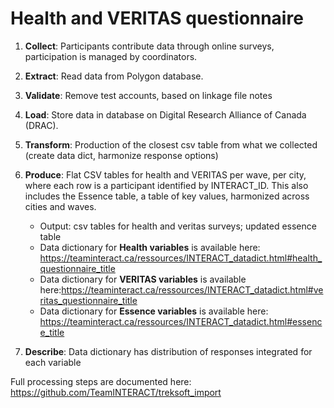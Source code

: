 # Health and VERITAS questionnaire

1. **Collect**: Participants contribute data through online surveys, participation is managed by coordinators.
   
2. **Extract**: Read data from Polygon database. 
   
3. **Validate**: Remove test accounts, based on linkage file notes  
   
4. **Load**: Store data in database on Digital Research Alliance of Canada (DRAC).  

5. **Transform**: Production of the closest csv table from what we collected (create data dict, harmonize response options)

6. **Produce**: Flat CSV tables for health and VERITAS per wave, per city, where each row is a participant identified by INTERACT_ID. This also includes the Essence table, a table of key values, harmonized across cities and waves.
     + Output: csv tables for health and veritas surveys; updated essence table 
     + Data dictionary for **Health variables** is available here: https://teaminteract.ca/ressources/INTERACT_datadict.html#health_questionnaire_title
     + Data dictionary for **VERITAS variables** is available here:https://teaminteract.ca/ressources/INTERACT_datadict.html#veritas_questionnaire_title 
     + Data dictionary for **Essence variables** is available here: https://teaminteract.ca/ressources/INTERACT_datadict.html#essence_title 

7. **Describe**: Data dictionary has distribution of responses integrated for each variable 


Full processing steps are documented here: https://github.com/TeamINTERACT/treksoft_import 

